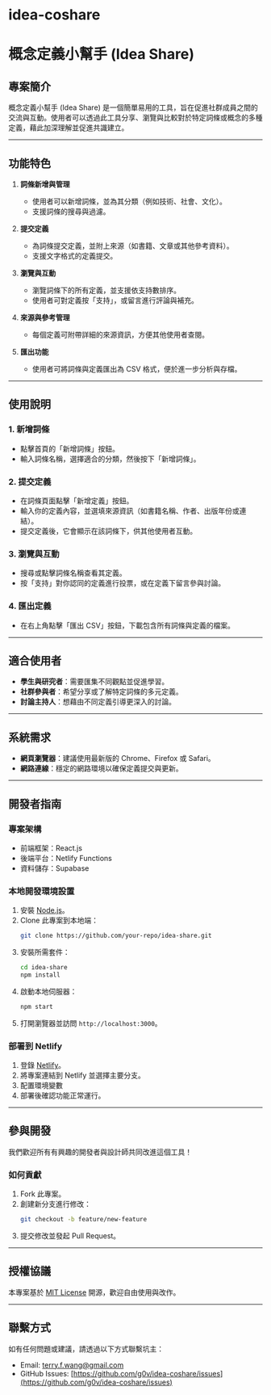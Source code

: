 # idea-coshare

# 概念定義小幫手 (Idea Share)

## 專案簡介
概念定義小幫手 (Idea Share) 是一個簡單易用的工具，旨在促進社群成員之間的交流與互動。使用者可以透過此工具分享、瀏覽與比較對於特定詞條或概念的多種定義，藉此加深理解並促進共識建立。

---

## 功能特色
1. **詞條新增與管理**
   - 使用者可以新增詞條，並為其分類（例如技術、社會、文化）。
   - 支援詞條的搜尋與過濾。

2. **提交定義**
   - 為詞條提交定義，並附上來源（如書籍、文章或其他參考資料）。
   - 支援文字格式的定義提交。

3. **瀏覽與互動**
   - 瀏覽詞條下的所有定義，並支援依支持數排序。
   - 使用者可對定義按「支持」，或留言進行評論與補充。

4. **來源與參考管理**
   - 每個定義可附帶詳細的來源資訊，方便其他使用者查閱。

5. **匯出功能**
   - 使用者可將詞條與定義匯出為 CSV 格式，便於進一步分析與存檔。

---

## 使用說明

### 1. **新增詞條**
- 點擊首頁的「新增詞條」按鈕。
- 輸入詞條名稱，選擇適合的分類，然後按下「新增詞條」。

### 2. **提交定義**
- 在詞條頁面點擊「新增定義」按鈕。
- 輸入你的定義內容，並選填來源資訊（如書籍名稱、作者、出版年份或連結）。
- 提交定義後，它會顯示在該詞條下，供其他使用者互動。

### 3. **瀏覽與互動**
- 搜尋或點擊詞條名稱查看其定義。
- 按「支持」對你認同的定義進行投票，或在定義下留言參與討論。

### 4. **匯出定義**
- 在右上角點擊「匯出 CSV」按鈕，下載包含所有詞條與定義的檔案。

---

## 適合使用者
- **學生與研究者**：需要匯集不同觀點並促進學習。
- **社群參與者**：希望分享或了解特定詞條的多元定義。
- **討論主持人**：想藉由不同定義引導更深入的討論。

---

## 系統需求
- **網頁瀏覽器**：建議使用最新版的 Chrome、Firefox 或 Safari。
- **網路連線**：穩定的網路環境以確保定義提交與更新。

---

## 開發者指南
### **專案架構**
- 前端框架：React.js
- 後端平台：Netlify Functions
- 資料儲存：Supabase

### **本地開發環境設置**
1. 安裝 [Node.js](https://nodejs.org/)。
2. Clone 此專案到本地端：
   ```bash
   git clone https://github.com/your-repo/idea-share.git
   ```
3. 安裝所需套件：
   ```bash
   cd idea-share
   npm install
   ```
4. 啟動本地伺服器：
   ```bash
   npm start
   ```
5. 打開瀏覽器並訪問 `http://localhost:3000`。

### **部署到 Netlify**
1. 登錄 [Netlify](https://www.netlify.com/)。
2. 將專案連結到 Netlify 並選擇主要分支。
3. 配置環境變數
4. 部署後確認功能正常運行。

---

## 參與開發
我們歡迎所有有興趣的開發者與設計師共同改進這個工具！

### **如何貢獻**
1. Fork 此專案。
2. 創建新分支進行修改：
   ```bash
   git checkout -b feature/new-feature
   ```
3. 提交修改並發起 Pull Request。

---

## 授權協議
本專案基於 [MIT License](https://opensource.org/licenses/MIT) 開源，歡迎自由使用與改作。

---

## 聯繫方式
如有任何問題或建議，請透過以下方式聯繫坑主：
- Email: terry.f.wang@gmail.com
- GitHub Issues: [https://github.com/g0v/idea-coshare/issues](https://github.com/g0v/idea-coshare/issues)

